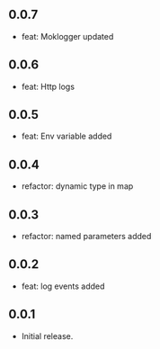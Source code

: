 ## 0.0.7

* feat: Moklogger updated

## 0.0.6

* feat: Http logs

## 0.0.5

* feat: Env variable added

## 0.0.4

* refactor: dynamic type in map

## 0.0.3

* refactor: named parameters added

## 0.0.2

* feat: log events added

## 0.0.1

* Initial release.


